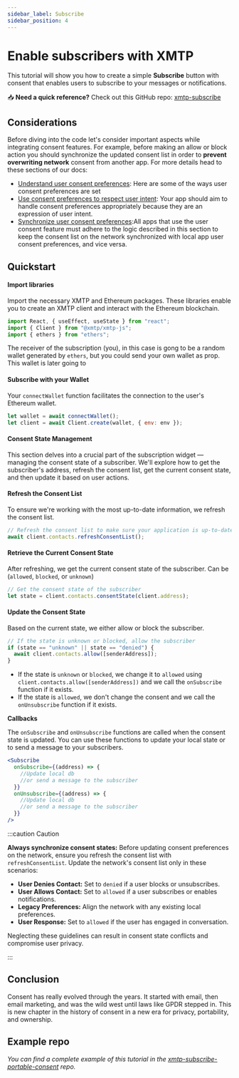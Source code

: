```yaml
---
sidebar_label: Subscribe
sidebar_position: 4
---
```


# Enable subscribers with XMTP

This tutorial will show you how to create a simple **Subscribe** button with consent that enables users to subscribe to your messages or notifications.

<div class=" rabbit  p-5 ">

📥 <b>Need a quick reference?</b> Check out this GitHub repo: <a href="https://github.com/fabriguespe/xmtp-subscribe-portable-consent">xmtp-subscribe</a>

</div>

## Considerations

Before diving into the code let's consider important aspects while integrating consent features. For example, before making an allow or block action you should synchronize the updated consent list in order to **prevent overwriting network** consent from another app. For more details head to these sections of our docs:

- [Understand user consent preferences](https://xmtp.org/docs/build/user-consent#understand-user-consent-preferences): Here are some of the ways user consent preferences are set
- [Use consent preferences to respect user intent](https://xmtp.org/docs/build/user-consent#use-consent-preferences-to-respect-user-intent): Your app should aim to handle consent preferences appropriately because they are an expression of user intent.
- [Synchronize user consent preferences](https://xmtp.org/docs/build/user-consent#synchronize-user-consent-preferences):All apps that use the user consent feature must adhere to the logic described in this section to keep the consent list on the network synchronized with local app user consent preferences, and vice versa.

## Quickstart

#### Import libraries

Import the necessary XMTP and Ethereum packages. These libraries enable you to create an XMTP client and interact with the Ethereum blockchain.

```jsx
import React, { useEffect, useState } from "react";
import { Client } from "@xmtp/xmtp-js";
import { ethers } from "ethers";
```

The receiver of the subscription (you), in this case is gong to be a random wallet generated by `ethers`, but you could send your own wallet as prop. This wallet is later going to

#### Subscribe with your Wallet

Your `connectWallet` function facilitates the connection to the user's Ethereum wallet.

```jsx
let wallet = await connectWallet();
let client = await Client.create(wallet, { env: env });
```

#### Consent State Management

This section delves into a crucial part of the subscription widget — managing the consent state of a subscriber. We'll explore how to get the subscriber's address, refresh the consent list, get the current consent state, and then update it based on user actions.

#### Refresh the Consent List

To ensure we're working with the most up-to-date information, we refresh the consent list.

```jsx
// Refresh the consent list to make sure your application is up-to-date with the
await client.contacts.refreshConsentList();
```

#### Retrieve the Current Consent State

After refreshing, we get the current consent state of the subscriber. Can be (`allowed`, `blocked`, or `unknown`)

```jsx
// Get the consent state of the subscriber
let state = client.contacts.consentState(client.address);
```

#### Update the Consent State

Based on the current state, we either allow or block the subscriber.

```jsx
// If the state is unknown or blocked, allow the subscriber
if (state == "unknown" || state == "denied") {
  await client.contacts.allow([senderAddress]);
}
```

- If the state is `unknown` or `blocked`, we change it to `allowed` using `client.contacts.allow([senderAddress])` and we call the `onSubscribe` function if it exists.
- If the state is `allowed`, we don't change the consent and we call the `onUnsubscribe` function if it exists.

**Callbacks**

The `onSubscribe` and `onUnsubscribe` functions are called when the consent state is updated. You can use these functions to update your local state or to send a message to your subscribers.

```jsx
<Subscribe
  onSubscribe={(address) => {
    //Update local db
    //or send a message to the subscriber
  }}
  onUnsubscribe={(address) => {
    //Update local db
    //or send a message to the subscriber
  }}
/>
```

:::caution Caution

**Always synchronize consent states:** Before updating consent preferences on the network, ensure you refresh the consent list with `refreshConsentList`. Update the network's consent list only in these scenarios:

- **User Denies Contact:** Set to `denied` if a user blocks or unsubscribes.
- **User Allows Contact:** Set to `allowed` if a user subscribes or enables notifications.
- **Legacy Preferences:** Align the network with any existing local preferences.
- **User Response:** Set to `allowed` if the user has engaged in conversation.

Neglecting these guidelines can result in consent state conflicts and compromise user privacy.

:::

## Conclusion

Consent has really evolved through the years. It started with email, then email marketing, and was the wild west until laws like GPDR stepped in. This is new chapter in the history of consent in a new era for privacy, portability, and ownership.

## Example repo

_You can find a complete example of this tutorial in the [xmtp-subscribe-portable-consent](https://github.com/fabriguespe/xmtp-subscribe-portable-consent) repo._
